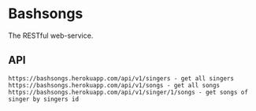 # Bashsongs
The RESTful web-service.

## API
``` 
https://bashsongs.herokuapp.com/api/v1/singers - get all singers
https://bashsongs.herokuapp.com/api/v1/songs - get all songs
https://bashsongs.herokuapp.com/api/v1/singer/1/songs - get songs of singer by singers id
```
